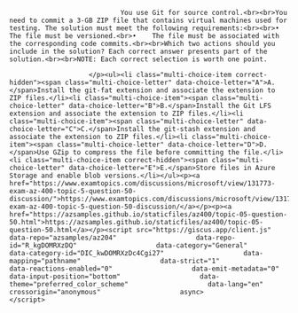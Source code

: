 <p class="card-text">
							
								You use Git for source control.<br><br>You need to commit a 3-GB ZIP file that contains virtual machines used for testing. The solution must meet the following requirements:<br><br>•	The file must be versioned.<br>•	The file must be associated with the corresponding code commits.<br><br>Which two actions should you include in the solution? Each correct answer presents part of the solution.<br><br>NOTE: Each correct selection is worth one point.
							
						</p><ul><li class="multi-choice-item correct-hidden"><span class="multi-choice-letter" data-choice-letter="A">A.</span>Install the git-fat extension and associate the extension to ZIP files.</li><li class="multi-choice-item"><span class="multi-choice-letter" data-choice-letter="B">B.</span>Install the Git LFS extension and associate the extension to ZIP files.</li><li class="multi-choice-item"><span class="multi-choice-letter" data-choice-letter="C">C.</span>Install the git-stash extension and associate the extension to ZIP files.</li><li class="multi-choice-item"><span class="multi-choice-letter" data-choice-letter="D">D.</span>Use GZip to compress the file before committing the file.</li><li class="multi-choice-item correct-hidden"><span class="multi-choice-letter" data-choice-letter="E">E.</span>Store files in Azure Storage and enable blob versions.</li></ul><p><a href="https://www.examtopics.com/discussions/microsoft/view/131773-exam-az-400-topic-5-question-50-discussion/">https://www.examtopics.com/discussions/microsoft/view/131773-exam-az-400-topic-5-question-50-discussion/</a></p><p><a href="https://azsamples.github.io/staticfiles/az400/topic-05-question-50.html">https://azsamples.github.io/staticfiles/az400/topic-05-question-50.html</a></p><script src="https://giscus.app/client.js"                    data-repo="azsamples/az204"                    data-repo-id="R_kgDOMRXzDQ"                    data-category="General"                    data-category-id="DIC_kwDOMRXzDc4Cgi27"                    data-mapping="pathname"                    data-strict="1"                    data-reactions-enabled="0"                    data-emit-metadata="0"                    data-input-position="bottom"                    data-theme="preferred_color_scheme"                    data-lang="en"                    crossorigin="anonymous"                    async>                    </script>